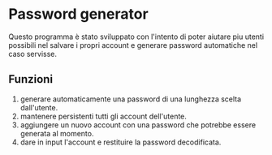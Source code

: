 # Password generator
Questo programma è stato sviluppato con l'intento di poter aiutare piu utenti possibili nel salvare i propri account e generare password automatiche nel caso servisse.
## Funzioni
1. generare automaticamente una password di una lunghezza scelta dall'utente.
2. mantenere persistenti tutti gli account dell'utente.
3. aggiungere un nuovo account con una password che potrebbe essere generata al momento.
4. dare in input l'account e restituire la password decodificata.

